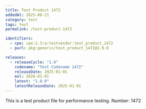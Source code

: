 ```yaml
---
title: Test Product 1472
addedAt: 2025-08-21
category: test
tags: test
permalink: /test-product-1472

identifiers:
  - cpe: cpe:2.3:a:testvendor:test_product_1472
  - purl: pkg:generic/test_product_1472@1.0.0

releases:
  - releaseCycle: "1.0"
    codename: "Test Codename 1472"
    releaseDate: 2025-01-01
    eol: 2026-01-01
    latest: "1.0.0"
    latestReleaseDate: 2025-01-01
---
```


This is a test product file for performance testing. Number: 1472
